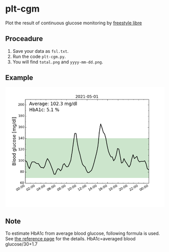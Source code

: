 # plt-cgm
Plot the result of continuous glucose monitoring by [freestyle libre](https://www.freestyle.abbott/)

## Proceadure

1. Save your data as `fsl.txt`.
2. Run the code `plt-cgm.py`.
3. You will find `total.png` and `yyyy-mm-dd.png`.

## Example

![Sample](/img/sample.png)

## Note

To estimate HbA1c from average blood glucose, following formula is used. See [the reference page](http://koujiebe.blog95.fc2.com/blog-entry-838.html) for the details.
HbA1c=averaged blood glucose/30+1.7
